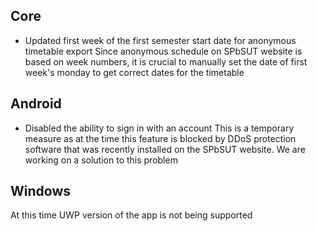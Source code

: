 ## Core
- Updated first week of the first semester start date for anonymous timetable export
Since anonymous schedule on SPbSUT website is based on week numbers, it is crucial to manually set the date of first week's monday to get correct dates for the timetable
## Android
- Disabled the ability to sign in with an account
This is a temporary measure as at the time this feature is blocked by DDoS protection software that was recently installed on the SPbSUT website. We are working on a solution to this problem

## Windows
At this time UWP version of the app is not being supported
